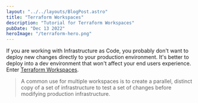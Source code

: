 ```yaml
---
layout: "../../layouts/BlogPost.astro"
title: "Terraform Workspaces"
description: "Tutorial for Terraform Workspaces"
pubDate: "Dec 13 2022"
heroImage: "/terraform-hero.png"
---
```


If you are working with Infrastructure as Code, you probably don't want to deploy new changes directly to your production environment. It's better to deploy into a dev environment that won't affect your end users experience. Enter [Terraform Workspaces](https://developer.hashicorp.com/terraform/language/state/workspaces).

>A common use for multiple workspaces is to create a parallel, distinct copy of a set of infrastructure to test a set of changes before modifying production infrastructure.

